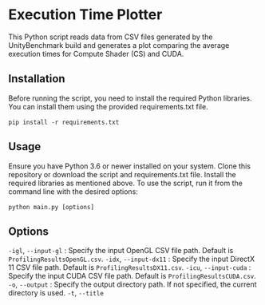# Execution Time Plotter

This Python script reads data from CSV files generated by the UnityBenchmark build and generates a plot comparing the average execution times for Compute Shader (CS) and CUDA.

## Installation

Before running the script, you need to install the required Python libraries. You can install them using the provided requirements.txt file.

```
pip install -r requirements.txt
```

## Usage

Ensure you have Python 3.6 or newer installed on your system. Clone this repository or download the script and requirements.txt file. Install the required libraries as mentioned above. To use the script, run it from the command line with the desired options:

```
python main.py [options]
```

## Options

``-igl``, ``--input-gl`` <file>: Specify the input OpenGL CSV file path. Default is ``ProfilingResultsOpenGL.csv``.
``-idx``, ``--input-dx11`` <file>: Specify the input DirectX 11 CSV file path. Default is ``ProfilingResultsDX11.csv``.
``-icu``, ``--input-cuda`` <file>: Specify the input CUDA CSV file path. Default is ``ProfilingResultsCUDA.csv``.
``-o``, ``--output`` <directory>: Specify the output directory path. If not specified, the current directory is used.
``-t``, ``--title`` <title>: Specify the title of the graph. This title will also be used to help define the name of the output file. Default is "Execution Sum Vector".
``-s``, ``--show`` <boolean>: If true, the script will show the graph after saving it. Default is false.
``-r``, ``--resolution`` <int>: Specify the resolution of the output image in dpi (dots per inch). Default is $300$.
``-x``, ``--xlim`` <min,max>: Specify the X-axis limits in the format "min,max".
``-y``, ``--ylim`` <min,max>: Specify the Y-axis limits in the format "min,max".
``-xt``, ``--xticks`` <boolean>: If true, the script will set X-ticks to correspond to the values in ArraySize. Default is false.
``-h``, ``--help``: Display help information showing all command-line options.

## Example

Here are the commands to generate the 4 plots in the `Results - 10000 Sample` folder:

```
python .\main.py -t "Performance Comparison - VectorAdd - 10000 Samples" -igl ".\Results - 10000 Sample\ProfilingResults-VectorAdd-10000-OpenGLCore.csv" -idx ".\Results - 10000 Sample\ProfilingResults-VectorAdd-10000-Direct3D11.csv" -icu ".\Results - 10000 Sample\ProfilingResults-VectorAdd-10000-OpenGLCore.csv" -o ".\Results - 10000 Sample" -s False -l False

python .\main.py -t "Performance Comparison - WavesFDM - 10000 Samples" -igl ".\Results - 10000 Sample\ProfilingResults-WavesFDM-10000-OpenGLCore.csv" -idx ".\Results - 10000 Sample\ProfilingResults-WavesFDM-10000-Direct3D11.csv" -icu ".\Results - 10000 Sample\ProfilingResults-WavesFDM-10000-OpenGLCore.csv" -o ".\Results - 10000 Sample" -s False -l False

python .\main.py -t "Performance Comparison - Reduce - 10000 Samples" -igl ".\Results - 10000 Sample\ProfilingResults-Reduce-10000-OpenGLCore.csv" -idx ".\Results - 10000 Sample\ProfilingResults-Reduce-10000-Direct3D11.csv" -icu ".\Results - 10000 Sample\ProfilingResults-Reduce-10000-OpenGLCore.csv" -o ".\Results - 10000 Sample" -s False -l False

python .\main.py -t "Performance Comparison - GetData - 10000 Samples" -igl ".\Results - 10000 Sample\ProfilingResults-GetData-10000-OpenGLCore.csv" -idx ".\Results - 10000 Sample\ProfilingResults-GetData-10000-Direct3D11.csv" -icu ".\Results - 10000 Sample\ProfilingResults-GetData-10000-OpenGLCore.csv" -o ".\Results - 10000 Sample" -s False -l False
```

Here is one of the generated output plot:

![](Results%20-%2010000%20Sample/ProfilingResult-PerformanceComparison-Reduce-10000Samples.png)